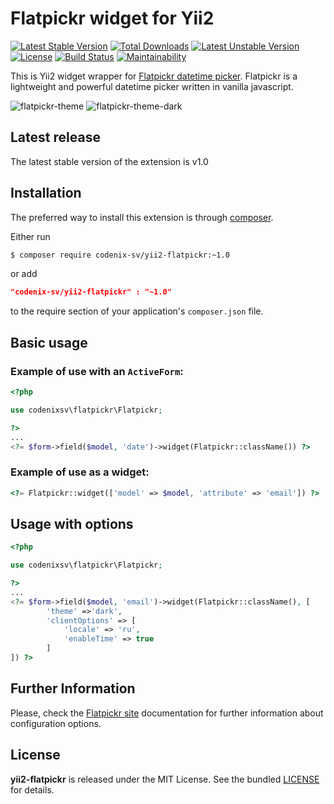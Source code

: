 # Flatpickr widget for Yii2

[![Latest Stable Version](https://poser.pugx.org/codenix-sv/yii2-flatpickr/v/stable)](https://packagist.org/packages/codenix-sv/yii2-flatpickr)
[![Total Downloads](https://poser.pugx.org/codenix-sv/yii2-flatpickr/downloads)](https://packagist.org/packages/codenix-sv/yii2-flatpickr)
[![Latest Unstable Version](https://poser.pugx.org/codenix-sv/yii2-flatpickr/v/unstable)](https://packagist.org/packages/codenix-sv/yii2-flatpickr)
[![License](https://poser.pugx.org/codenix-sv/yii2-flatpickr/license)](https://packagist.org/packages/codenix-sv/yii2-flatpickr)
[![Build Status](https://travis-ci.org/codenix-sv/yii2-flatpickr.svg?branch=master)](https://travis-ci.org/codenix-sv/yii2-flatpickr)
[![Maintainability](https://api.codeclimate.com/v1/badges/f6635494b1c54e2c117c/maintainability)](https://codeclimate.com/github/codenix-sv/yii2-flatpickr/maintainability)

This is Yii2 widget wrapper for [Flatpickr datetime picker](https://github.com/chmln/flatpickr).
Flatpickr is a lightweight and powerful datetime picker written in vanilla javascript.

![flatpickr-theme](https://user-images.githubusercontent.com/17989224/33085187-a6a75f26-ceec-11e7-9c5f-56930360a488.png)
![flatpickr-theme-dark](https://user-images.githubusercontent.com/17989224/33085189-a6d0688a-ceec-11e7-8a38-be258ff692b2.png)

## Latest release
The latest stable version of the extension is v1.0

## Installation

The preferred way to install this extension is through [composer](http://getcomposer.org/download/).

Either run

```bash
$ composer require codenix-sv/yii2-flatpickr:~1.0
```
or add

```json
"codenix-sv/yii2-flatpickr" : "~1.0"
```

to the require section of your application's `composer.json` file.

## Basic usage

### Example of use with an `ActiveForm`:

```php
<?php

use codenixsv\flatpickr\Flatpickr;

?>
...
<?= $form->field($model, 'date')->widget(Flatpickr::className()) ?>
```
### Example of use as a widget:
```php
<?= Flatpickr::widget(['model' => $model, 'attribute' => 'email']) ?>
```

## Usage with options
```php
<?php

use codenixsv\flatpickr\Flatpickr;

?>
...
<?= $form->field($model, 'email')->widget(Flatpickr::className(), [
        'theme' =>'dark',
        'clientOptions' => [
            'locale' => 'ru',
            'enableTime' => true
        ]
]) ?>
```

## Further Information
Please, check the [Flatpickr site](https://chmln.github.io/flatpickr/options/) documentation for further
information about configuration options.

## License

**yii2-flatpickr** is released under the MIT License. See the bundled [LICENSE](./LICENSE) for details.
